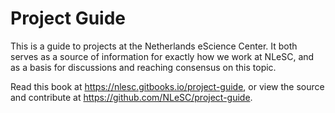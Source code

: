 
# Project Guide

This is a guide to projects at the Netherlands eScience Center. It both serves as a source of information for exactly how we work at NLeSC, and as a basis for discussions and reaching consensus on this topic.

Read this book at https://nlesc.gitbooks.io/project-guide, or view the source and contribute at https://github.com/NLeSC/project-guide.
